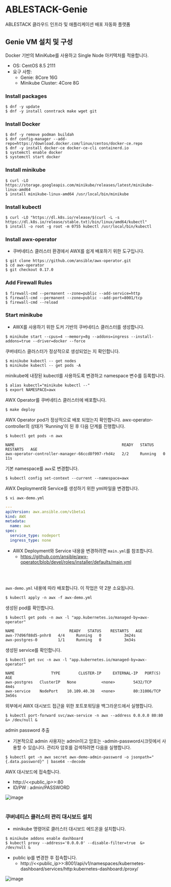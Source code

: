 # ABLESTACK-Genie
ABLESTACK 클라우드 인프라 및 애플리케이션 배포 자동화 플랫폼

## Genie VM 설치 및 구성
Docker 기반의 MiniKube를 사용하고 Single Node 아키텍처를 적용합니다.
- OS: CentOS 8.5 2111
- 요구 사항:
  - Genie: 8Core 16G
  - Minikube Cluster: 4Core 8G

### Install packages
```
$ dnf -y update
$ dnf -y install conntrack make wget git
```

### Install Docker
```
$ dnf -y remove podman buildah
$ dnf config-manager --add-repo=https://download.docker.com/linux/centos/docker-ce.repo
$ dnf -y install docker-ce docker-ce-cli containerd.io
$ systemctl enable docker
$ systemctl start docker
```

### Install minikube
```
$ curl -LO https://storage.googleapis.com/minikube/releases/latest/minikube-linux-amd64
$ install minikube-linux-amd64 /usr/local/bin/minikube
```

### Install kubectl
```
$ curl -LO "https://dl.k8s.io/release/$(curl -L -s https://dl.k8s.io/release/stable.txt)/bin/linux/amd64/kubectl"
$ install -o root -g root -m 0755 kubectl /usr/local/bin/kubectl
```

### Install awx-operator
- 쿠버네티스 클러스터 환경에서 AWX를 쉽게 배포하기 위한 도구입니다.
```
$ git clone https://github.com/ansible/awx-operator.git 
$ cd awx-operator
$ git checkout 0.17.0
```

### Add Firewall Rules
```
$ firewall-cmd --permanent --zone=public --add-service=http
$ firewall-cmd --permanent --zone=public --add-port=8001/tcp
$ firewall-cmd --reload
```

### Start minikube
- AWX를 사용하기 위한 도커 기반의 쿠버네티스 클러스터를 생성합니다.
```
$ minikube start --cpus=4 --memory=8g --addons=ingress --install-addons=true --driver=docker --force
```

쿠버네티스 클러스터가 정상적으로 생성되었는 지 확인합니다.
```
$ minikube kubectl -- get nodes
$ minikube kubectl -- get pods -A
```

minikube에 내장된 kubectl를 사용하도록 변경하고 namespace 변수를 등록합니다.
```
$ alias kubectl="minikube kubectl --"
$ export NAMESPACE=awx
```

AWX Operator를 쿠버네티스 클러스터에 배포합니다.
```
$ make deploy
```

AWX Operator pod가 정상적으로 배포 되었는지 확인합니다. awx-operator-controller의 상태가 'Running'이 된 후 다음 단계를 진행합니다.
```
$ kubectl get pods -n awx

NAME                                               READY   STATUS    RESTARTS   AGE
awx-operator-controller-manager-66ccd8f997-rhd4z   2/2     Running   0          11s
```

기본 namespace를 `awx`로 변경합니다.
```
$ kubectl config set-context --current --namespace=awx
```

AWX Deployment와 Service를 생성하기 위한 yml파일을 변경합니다.  

`$ vi awx-demo.yml` 
```yaml
---
apiVersion: awx.ansible.com/v1beta1
kind: AWX
metadata:
  name: awx
spec:
  service_type: nodeport
  ingress_type: none
```
- AWX Deployment와 Service 내용을 변경하려면 `main.yml`를 참조합니다.
  -  https://github.com/ansible/awx-operator/blob/devel/roles/installer/defaults/main.yml
<br>
<br>

`awx-demo.yml` 내용에 따라 배포합니다. 이 작업은 약 2분 소요됩니다. 
```
$ kubectl apply -n awx -f awx-demo.yml
```

생성된 pod를 확인합니다.
```
$ kubectl get pods -n awx -l "app.kubernetes.io/managed-by=awx-operator"

NAME                        READY   STATUS    RESTARTS   AGE
awx-77d96f88d5-pnhr8   4/4     Running   0          3m24s
awx-postgres-0         1/1     Running   0          3m34s
```

생성된 service를 확인합니다.
```
$ kubectl get svc -n awx -l "app.kubernetes.io/managed-by=awx-operator"

NAME                TYPE        CLUSTER-IP     EXTERNAL-IP   PORT(S)        AGE
awx-postgres   ClusterIP   None           <none>        5432/TCP       4m4s
awx-service    NodePort    10.109.40.38   <none>        80:31006/TCP   3m56s
```

외부에서 AWX 대시보드 접근을 위한 포트포워딩을 백그라운드에서 실행합니다.
```
$ kubectl port-forward svc/awx-service -n awx --address 0.0.0.0 80:80 &> /dev/null &
```

admin password 추출
 - 기본적으로 admin 사용자는 admin이고 암호는 <resourcename>-admin-password시크릿에서 사용할 수 있습니다. 관리자 암호를 검색하려면 다음을 실행합니다.
```
$ kubectl get -n awx secret awx-demo-admin-password -o jsonpath="{.data.password}" | base64 --decode 
```

AWX 대시보드에 접속합니다.
- http://<<public_ip>>:80
- ID/PW : admin/PASSWORD
  
![image](https://user-images.githubusercontent.com/34114265/158306866-95408b73-cfac-4682-9b7c-dafd83b4ddbd.png)


#
### 쿠버네티스 클러스터 관리 대시보드 설치
- minikube 명령어로 클러스터 대시보드 에드온을 설치합니다.
```
$ minikube addons enable dashboard
$ kubectl proxy --address='0.0.0.0' --disable-filter=true  &> /dev/null &
```
- public ip를 변경한 후 접속합니다.
  - http://<<public_ip>>:8001/api/v1/namespaces/kubernetes-dashboard/services/http:kubernetes-dashboard:/proxy/ 

![image](https://user-images.githubusercontent.com/34114265/158307186-c816ab72-6484-44ac-91f2-d6bd815a2177.png)







